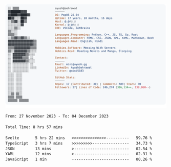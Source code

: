 <a href="https://github.com/AyushSehrawat/AyushSehrawat">
  <picture>
    <source media="(prefers-color-scheme: dark)" srcset="https://raw.githubusercontent.com/AyushSehrawat/AyushSehrawat/main/dark_mode.svg">
    <img alt="Andrew Grant's GitHub Profile README" src="https://raw.githubusercontent.com/AyushSehrawat/AyushSehrawat/main/light_mode.svg">
  </picture>
</a>

<!--START_SECTION:waka-->

```txt
From: 27 November 2023 - To: 04 December 2023

Total Time: 8 hrs 57 mins

Svelte       5 hrs 22 mins   >>>>>>>>>>>>>>>----------   59.76 %
TypeScript   3 hrs 7 mins    >>>>>>>>>----------------   34.73 %
JSON         13 mins         >------------------------   02.54 %
YAML         12 mins         >------------------------   02.31 %
JavaScript   1 min           -------------------------   00.26 %
```

<!--END_SECTION:waka-->
